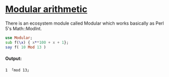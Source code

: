 [1]: https://rosettacode.org/wiki/Modular_arithmetic

# [Modular arithmetic][1]

There is an ecosystem module called Modular which works basically as Perl 5's Math::ModInt.

```raku
use Modular;
sub f(\x) { x**100 + x + 1};
say f( 10 Mod 13 )
```

#### Output:
```
1 「mod 13」
```